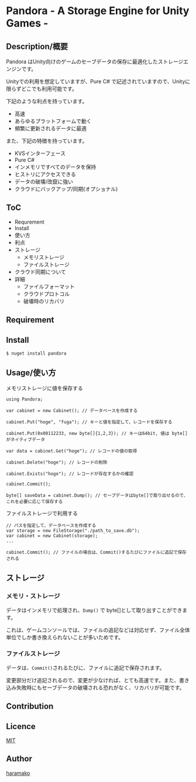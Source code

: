 Pandora  - A Storage Engine for Unity Games -
====

## Description/概要

Pandora はUnity向けのゲームのセーブデータの保存に最適化したストレージエンジンです。

Unityでの利用を想定していますが、Pure C# で記述されていますので、Unityに限らずどこでも利用可能です。

下記のような利点を持っています。

- 高速
- あらゆるプラットフォームで動く
- 頻繁に更新されるデータに最適


また、下記の特徴を持っています。

- KVSインターフェース
- Pure C#
- インメモリですべてのデータを保持
- ヒストリにアクセスできる
- データの破壊/改竄に強い
- クラウドにバックアップ/同期(オプショナル)

## ToC

- Requrement
- Install
- 使い方
- 利点
- ストレージ
  - メモリストレージ
  - ファイルストレージ
- クラウド同期について
- 詳細
  - ファイルフォーマット
  - クラウドプロトコル
  - 破壊時のリカバリ

## Requirement

## Install

    $ nuget install pandora


## Usage/使い方

メモリストレージに値を保存する

```
using Pandora;

var cabinet = new Cabinet(); // データベースを作成する

cabinet.Put("hoge", "fuga"); // キーと値を指定して、レコードを保存する

cabinet.Put(0x00112233, new byte[]{1,2,3}); // キーは64bit, 値は byte[] がネイティブデータ

var data = cabinet.Get("hoge"); // レコードの値の取得

cabinet.Delete("hoge"); // レコードの削除

cabinet.Exists("hoge"); // レコードが存在するかの確認

cabinet.Commit();

byte[] saveData = cabinet.Dump(); // セーブデータはbyte[]で取り出せるので、これを必要に応じて保存する
```


ファイルストレージで利用する

```
// パスを指定して、データベースを作成する
var storage = new FileStorage("./path_to_save.db");
var cabinet = new Cabinet(storage);
...

cabinet.Commit(); // ファイルの場合は、Commit()するたびにファイルに追記で保存される
```

## ストレージ

### メモリ・ストレージ

データはインメモリで処理され、`Dump()` で byte[]として取り出すことができます。

これは、ゲームコンソールでは、ファイルの追記などは対応せず、ファイル全体単位でしか書き換えられないことが多いためです。


### ファイルストレージ

データは、`Commit()`されるたびに、ファイルに追記で保存されます。

変更部分だけ追記されるので、変更が少なければ、とても高速です。また、書き込み失敗時にもセーブデータの破壊される恐れがなく、リカバリが可能です。



## Contribution

## Licence

[MIT](https://github.com/tcnksm/tool/blob/master/LICENCE)

## Author

[haramako](https://github.com/haramako)


